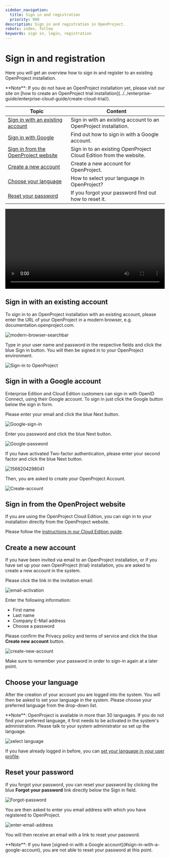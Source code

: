 ```yaml
---
sidebar_navigation:
  title: Sign in and registration
  priority: 990
description: Sign in and registration in OpenProject.
robots: index, follow
keywords: sign in, login, registration
---
```


# Sign in and registration

Here you will get an overview how to sign in and register to an existing OpenProject installation.

<div class="alert alert-info" role="alert">
**Note**: If you do not have an OpenProject installation yet, please visit our site on [how to create an OpenProject trial installation](../../enterprise-guide/enterprise-cloud-guide/create-cloud-trial/).
</div>


| Topic                                                        | Content                                                      |
| ------------------------------------------------------------ | ------------------------------------------------------------ |
| [Sign in with an existing account](#sign-in-with-an-existing-account) | Sign in with an existing account to an OpenProject installation. |
| [Sign in with Google](#sign-in-with-a-google-account)                  | Find out how to sign in with a Google account.               |
| [Sign in from the OpenProject website](#sign-in-from-the-openproject-website) | Sign in to an existing OpenProject Cloud Edition from the website. |
| [Create a new account](#create-a-new-account)                | Create a new account for OpenProject.                        |
| [Choose your language](#choose-your-language)                | How to select your language in OpenProject?                  |
| [Reset your password](#reset-your-password)                  | If you forgot your password find out how to reset it.        |

<video src="https://openproject-docs.s3.eu-central-1.amazonaws.com/videos/OpenProject-Sign-in-and-Registration-2.mp4" type="video/mp4" controls="" style="width:100%"></video>

## Sign in with an existing account

To sign in to an OpenProject installation with an existing account, please enter the URL of your OpenProject in a modern browser, e.g. documentation.openproject.com.

![modern-browser-searchbar](modern-browser-searchbar.png)

Type in your user name and password in the respective fields and click the blue Sign in button. You will then be signed in to your OpenProject environment.

![Sign-in to OpenProject](1565974792215.png)

## Sign in with a Google account

Enterprise Edition and Cloud Edition customers can sign in with OpenID Connect, using their Google account. To sign in just click the Google button below the sign in form.

Please enter your email and click the blue Next button.

![Google-sign-in](1566204061662.png)

Enter you password and click the blue Next button.

![Google-password](1566204173462.png)

If you have activated Two-factor authentication, please enter your second factor and click the blue Next button.

![1566204298041](1566204298041.png)

Then, you are asked to create your OpenProject Account.

![Create-account](1566204388512.png)

## Sign in from the OpenProject website

If you are using the OpenProject Cloud Edition, you can sign in to your installation directly from the OpenProject website.

Please follow the [instructions in our Cloud Edition guide](../../enterprise-guide/enterprise-cloud-guide/sign-in).

## Create a new account

If you have been invited via email to an OpenProject installation, or if you have set up your own OpenProject (trial) installation, you are asked to create a new account in the system.

Please click the link in the invitation email:

![email-activation](1566206190563.png)

Enter the following information:

* First name
* Last name
* Company E-Mail address
* Choose a password

Please confirm the Privacy policy and terms of service and click the blue **Create new account** button.

![create-new-account](1566204790146.png)

Make sure to remember your password in order to sign-in again at a later point.

## Choose your language

After the creation of your account you are logged into the system. You will then be asked to set your language in the system. Please choose your preferred language from the drop-down list.

<div class="alert alert-info" role="alert">
**Note**: OpenProject is available in more than 30 languages. If you do not find your preferred language, it first needs to be activated in the system's administration. Please talk to your system administrator so set up the language.
</div>

![select language](20191202171349241.png)

If you have already logged in before, you can [set your language in your user profile](../my-account/#profile-settings).

## Reset your password

If you forgot your password, you can reset your password by clicking the blue **Forgot your password** link directly below the Sign in field.

![Forgot-password](1566205596114.png)

You are then asked to enter you email address with which you have registered to OpenProject. 

![enter-email-address](1566205903097.png)

You will then receive an email with a link to reset your password.

<div class="alert alert-info" role="alert">
**Note**: If you have [signed-in with a Google account](#sign-in-with-a-google-account), you are not able to reset your password at this point.
</div>
